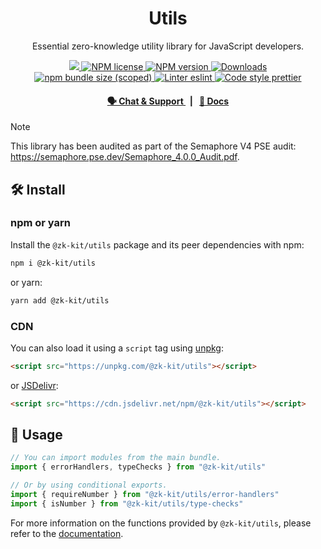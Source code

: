 <p align="center">
    <h1 align="center">
        Utils
    </h1>
    <p align="center">Essential zero-knowledge utility library for JavaScript developers.</p>
</p>

<p align="center">
    <a href="https://github.com/privacy-scaling-explorations/zk-kit">
        <img src="https://img.shields.io/badge/project-zk--kit-blue.svg?style=flat-square">
    </a>
    <a href="https://github.com/privacy-scaling-explorations/zk-kit/tree/main/packages/utils/LICENSE">
        <img alt="NPM license" src="https://img.shields.io/npm/l/%40zk-kit%2Futils?style=flat-square">
    </a>
    <a href="https://www.npmjs.com/package/@zk-kit/utils">
        <img alt="NPM version" src="https://img.shields.io/npm/v/@zk-kit/utils?style=flat-square" />
    </a>
    <a href="https://npmjs.org/package/@zk-kit/utils">
        <img alt="Downloads" src="https://img.shields.io/npm/dm/@zk-kit/utils.svg?style=flat-square" />
    </a>
    <a href="https://bundlephobia.com/package/@zk-kit/utils">
        <img alt="npm bundle size (scoped)" src="https://img.shields.io/bundlephobia/minzip/@zk-kit/utils" />
    </a>
    <a href="https://eslint.org/">
        <img alt="Linter eslint" src="https://img.shields.io/badge/linter-eslint-8080f2?style=flat-square&logo=eslint" />
    </a>
    <a href="https://prettier.io/">
        <img alt="Code style prettier" src="https://img.shields.io/badge/code%20style-prettier-f8bc45?style=flat-square&logo=prettier" />
    </a>
</p>

<div align="center">
    <h4>
        <a href="https://appliedzkp.org/discord">
            🗣️ Chat &amp; Support
        </a>
        <span>&nbsp;&nbsp;|&nbsp;&nbsp;</span>
        <a href="https://zkkit.pse.dev/modules/_zk_kit_utils.html">
            📘 Docs
        </a>
    </h4>
</div>

> [!NOTE]  
> This library has been audited as part of the Semaphore V4 PSE audit: https://semaphore.pse.dev/Semaphore_4.0.0_Audit.pdf.

## 🛠 Install

### npm or yarn

Install the `@zk-kit/utils` package and its peer dependencies with npm:

```bash
npm i @zk-kit/utils
```

or yarn:

```bash
yarn add @zk-kit/utils
```

### CDN

You can also load it using a `script` tag using [unpkg](https://unpkg.com/):

```html
<script src="https://unpkg.com/@zk-kit/utils"></script>
```

or [JSDelivr](https://www.jsdelivr.com/):

```html
<script src="https://cdn.jsdelivr.net/npm/@zk-kit/utils"></script>
```

## 📜 Usage

```typescript
// You can import modules from the main bundle.
import { errorHandlers, typeChecks } from "@zk-kit/utils"

// Or by using conditional exports.
import { requireNumber } from "@zk-kit/utils/error-handlers"
import { isNumber } from "@zk-kit/utils/type-checks"
```

For more information on the functions provided by `@zk-kit/utils`, please refer to the [documentation](https://zkkit.pse.dev/modules/_zk_kit_utils.html).
